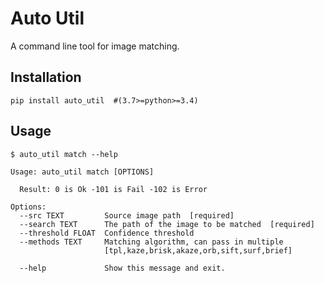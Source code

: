 # Auto Util

A command line tool for image matching.

## Installation

```
pip install auto_util  #(3.7>=python>=3.4)
```

## Usage
```
$ auto_util match --help
```
```
Usage: auto_util match [OPTIONS]

  Result: 0 is Ok -101 is Fail -102 is Error

Options:
  --src TEXT         Source image path  [required]
  --search TEXT      The path of the image to be matched  [required]
  --threshold FLOAT  Confidence threshold
  --methods TEXT     Matching algorithm, can pass in multiple
                     [tpl,kaze,brisk,akaze,orb,sift,surf,brief]

  --help             Show this message and exit.
```
